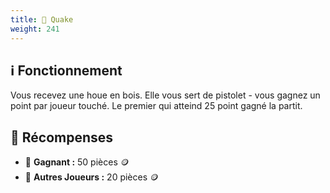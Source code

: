```yaml
---
title: 🔫 Quake
weight: 241
---
```


## ℹ️ Fonctionnement
Vous recevez une houe en bois. Elle vous sert de pistolet - vous gagnez un point par joueur touché. Le premier qui atteind 25 point gagné la partit.

## 💸 Récompenses 
- 🥇 **Gagnant :** 50 pièces 🪙
- 🥉 **Autres Joueurs :** 20 pièces 🪙